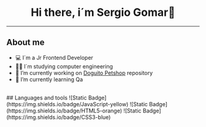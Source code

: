 <div align="center">
<h1 align="center">Hi there, i´m Sergio Gomar👋</h1>
</div>
<hr>

## About me 
- 💻 I´m a Jr Frontend Developer
- 👨‍💻 I´m studying computer engineering
- 🐶 I’m currently working on [Doguito Petshop](https://github.com/serigio04/DoguitoPetshop) repository 
- 🌱 I’m currently learning Qa 
<br> 
## Languages and tools
 ![Static Badge](https://img.shields.io/badge/JavaScript-yellow)
 ![Static Badge](https://img.shields.io/badge/HTML5-orange)
 ![Static Badge](https://img.shields.io/badge/CSS3-blue)

